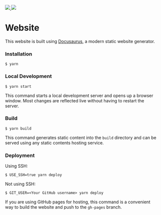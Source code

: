 <p >
    <a href="https://github.com/quanljh/blog/actions/workflows/CI-build.yml" alt="Test build">
        <img src="https://github.com/quanljh/blog/actions/workflows/CI-build.yml/badge.svg" />
    </a>
    <a href="https://github.com/quanljh/blog/actions/workflows/CD-deploy.yml.yml" alt="Deploy site">
        <img src="https://github.com/quanljh/blog/actions/workflows/CD-deploy.yml/badge.svg" />
    </a>
</p>

# Website

This website is built using [Docusaurus](https://docusaurus.io/), a modern static website generator.

### Installation

```
$ yarn
```

### Local Development

```
$ yarn start
```

This command starts a local development server and opens up a browser window. Most changes are reflected live without having to restart the server.

### Build

```
$ yarn build
```

This command generates static content into the `build` directory and can be served using any static contents hosting service.

### Deployment

Using SSH:

```
$ USE_SSH=true yarn deploy
```

Not using SSH:

```
$ GIT_USER=<Your GitHub username> yarn deploy
```

If you are using GitHub pages for hosting, this command is a convenient way to build the website and push to the `gh-pages` branch.
